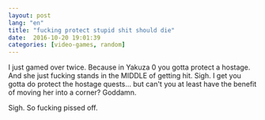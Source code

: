 ```yaml
---
layout: post
lang: "en"
title: "fucking protect stupid shit should die"
date:  2016-10-20 19:01:39
categories: [video-games, random]
---
```

I just gamed over twice. Because in Yakuza 0 you gotta protect a hostage. And she just fucking stands in the MIDDLE of getting hit. Sigh. I get you gotta do protect the hostage quests... but can't you at least have the benefit of moving her into a corner? Goddamn.

Sigh. So fucking pissed off. 
